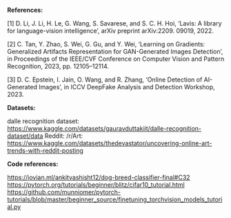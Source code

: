 **References:**

[1] D. Li, J. Li, H. Le, G. Wang, S. Savarese, and S. C. H. Hoi, ‘Lavis: A library for language-vision intelligence’, arXiv preprint arXiv:2209. 09019, 2022.

[2] C. Tan, Y. Zhao, S. Wei, G. Gu, and Y. Wei, ‘Learning on Gradients: Generalized Artifacts Representation for GAN-Generated Images Detection’, in Proceedings of the IEEE/CVF Conference on Computer Vision and Pattern Recognition, 2023, pp. 12105–12114.

[3] D. C. Epstein, I. Jain, O. Wang, and R. Zhang, ‘Online Detection of AI-Generated Images’, in ICCV DeepFake Analysis and Detection Workshop, 2023.

**Datasets:**

dalle recognition dataset: https://www.kaggle.com/datasets/gauravduttakiit/dalle-recognition-dataset/data
Reddit: /r/Art: https://www.kaggle.com/datasets/thedevastator/uncovering-online-art-trends-with-reddit-posting

**Code references:**

https://jovian.ml/ankitvashisht12/dog-breed-classifier-final#C32
https://pytorch.org/tutorials/beginner/blitz/cifar10_tutorial.html
https://github.com/munniomer/pytorch-tutorials/blob/master/beginner_source/finetuning_torchvision_models_tutorial.py
